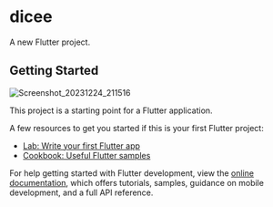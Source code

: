 # dicee

A new Flutter project.

## Getting Started

![Screenshot_20231224_211516](https://github.com/coderodilov/flutter_dicee_app/assets/91076403/9b31e1f4-4267-4254-8949-dd6f885ffe7f)


This project is a starting point for a Flutter application.

A few resources to get you started if this is your first Flutter project:

- [Lab: Write your first Flutter app](https://docs.flutter.dev/get-started/codelab)
- [Cookbook: Useful Flutter samples](https://docs.flutter.dev/cookbook)

For help getting started with Flutter development, view the
[online documentation](https://docs.flutter.dev/), which offers tutorials,
samples, guidance on mobile development, and a full API reference.
